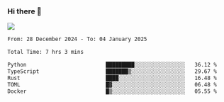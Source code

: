 ### Hi there 👋️

![](https://komarev.com/ghpvc/?username=Loner1024)

<!--START_SECTION:waka-->

```txt
From: 28 December 2024 - To: 04 January 2025

Total Time: 7 hrs 3 mins

Python                         █████████░░░░░░░░░░░░░░░░   36.12 %
TypeScript                     ███████▒░░░░░░░░░░░░░░░░░   29.67 %
Rust                           ████░░░░░░░░░░░░░░░░░░░░░   16.48 %
TOML                           █▓░░░░░░░░░░░░░░░░░░░░░░░   06.48 %
Docker                         █▒░░░░░░░░░░░░░░░░░░░░░░░   05.55 %
```

<!--END_SECTION:waka-->



